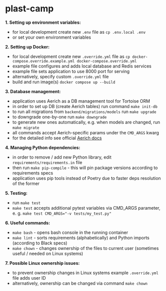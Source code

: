 # plast-camp

**1. Setting up environment variables:**
   - for local development create new `.env` file as `cp .env.local .env`
   - or set your own environment variables


**2. Setting up Docker:**
   - for local development create new `.override.yml` file as `cp docker-compose.override.example.yml docker-compose.override.yml`
   - example file configures and adds local database and Redis services
   - example file sets application to use 8000 port for serving
   - alternatively, specify custom `.override.yml` file
   - build and run image(s) `docker compose up --build`


**3. Database management:**
   - application uses Aerich as a DB management tool for Tortoise ORM
   - in order to set up DB (create Aerich tables) run command `make init-db`
   - to run all migrations from `backend/migrations/models` run `make upgrade`
   - to downgrade one-by-one run `make downgrade`
   - to generate new ones automatically, e.g. when models are changed, run `make migrate`
   - all commands accept Aerich-specific params under the `CMD_ARGS` kwarg
   - for the detailed info see official [Aerich docs](https://github.com/tortoise/aerich)


**4. Managing Python dependencies:**
   - in order to remove / add new Python library, edit `requirements/requirements.in` file
   - then run `make pip-compile` - this will pin package versions according to requirements specs
   - application uses pip tools instead of Poetry due to faster deps resolution of the former


**5. Testing:**
   - run `make test`
   - `make test` accepts additional pytest variables via CMD_ARGS parameter, e. g. `make test CMD_ARGS="-v tests/my_test.py"`


**6. Useful commands:**
   - `make bash` - opens bash console in the running container
   - `make lint` - sorts requirements (alphabetically) and Python imports (according to Black specs)
   - `make chown` - changes ownership of the files to current user (sometimes useful / needed on Linux systems)


**7. Possible Linux ownership issues:**
   - to prevent ownership changes in Linux systems example `.override.yml` file adds user ID
   - alternatively, ownership can be changed via command `make chown`